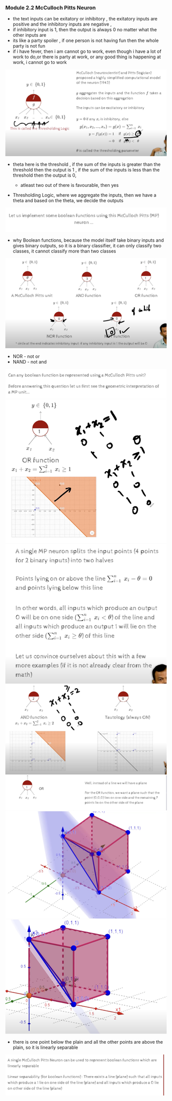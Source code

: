 ### Module 2.2 McCulloch Pitts Neuron

- the text inputs can be exitatory or inhibitory , the exitatory inputs are positive and the inhibitory inputs are negative , 
- if inhibitory input is 1, then the output is always 0 no matter what the other inputs are
- its like a party spoiler , if one person is not having fun then the whole party is not fun
- if i have fever, then i am cannot go to work, even though i have a lot of work to do,or there is party at work, or any good thing is happening at work, i cannot go to work

![](2023-09-23-21-40-54.png)
- theta here is the threshold , if the sum of the inputs is greater than the threshold then the output is 1 , if the sum of the inputs is less than the threshold then the output is 0, 
    - atleast two out of there is favourable, then yes

- Thresholding Logic, where we aggregate the inputs, then we have a theta and based on the theta, we decide the outputs

![](2023-09-23-21-42-07.png)
- why Boolean functions, because the model itself take binary inputs and gives binary outputs, so it is a binary classifier, it can only classify two classes, it cannot classify more than two classes

![](2023-09-23-22-31-29.png)
- NOR - not or
- NAND - not and

![](2023-09-23-22-36-00.png)
![](2023-09-23-22-38-52.png)
![](2023-09-23-22-39-51.png)
![](2023-09-23-22-42-34.png)
![](2023-09-23-22-47-39.png)
![](2023-09-23-22-47-58.png)
![](2023-09-23-22-49-17.png)

- there is one point below the plain and all the other points are above the plain, so it is linearly separable

![](2023-09-23-22-50-56.png)